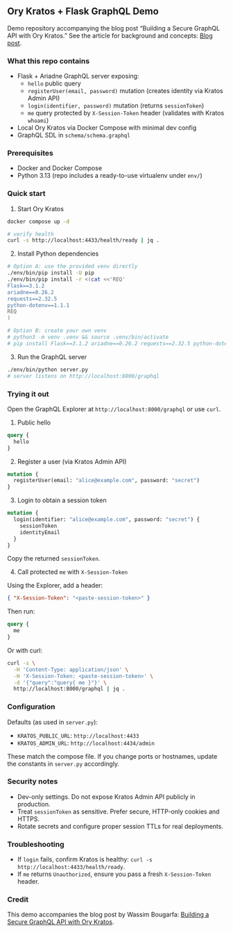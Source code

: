 ## Ory Kratos + Flask GraphQL Demo

Demo repository accompanying the blog post “Building a Secure GraphQL API with Ory Kratos.” See the article for background and concepts: [Blog post](https://wassim.bougarfa.com/blogs/cloud-native-dev).

### What this repo contains

- Flask + Ariadne GraphQL server exposing:
  - `hello` public query
  - `registerUser(email, password)` mutation (creates identity via Kratos Admin API)
  - `login(identifier, password)` mutation (returns `sessionToken`)
  - `me` query protected by `X-Session-Token` header (validates with Kratos `whoami`)
- Local Ory Kratos via Docker Compose with minimal dev config
- GraphQL SDL in `schema/schema.graphql`

### Prerequisites

- Docker and Docker Compose
- Python 3.13 (repo includes a ready-to-use virtualenv under `env/`)

### Quick start

1. Start Ory Kratos

```bash
docker compose up -d

# verify health
curl -s http://localhost:4433/health/ready | jq .
```

2. Install Python dependencies

```bash
# Option A: use the provided venv directly
./env/bin/pip install -U pip
./env/bin/pip install -r <(cat <<'REQ'
Flask==3.1.2
ariadne==0.26.2
requests==2.32.5
python-dotenv==1.1.1
REQ
)

# Option B: create your own venv
# python3 -m venv .venv && source .venv/bin/activate
# pip install Flask==3.1.2 ariadne==0.26.2 requests==2.32.5 python-dotenv==1.1.1
```

3. Run the GraphQL server

```bash
./env/bin/python server.py
# server listens on http://localhost:8000/graphql
```

### Trying it out

Open the GraphQL Explorer at `http://localhost:8000/graphql` or use `curl`.

1. Public hello

```graphql
query {
  hello
}
```

2. Register a user (via Kratos Admin API)

```graphql
mutation {
  registerUser(email: "alice@example.com", password: "secret")
}
```

3. Login to obtain a session token

```graphql
mutation {
  login(identifier: "alice@example.com", password: "secret") {
    sessionToken
    identityEmail
  }
}
```

Copy the returned `sessionToken`.

4. Call protected `me` with `X-Session-Token`

Using the Explorer, add a header:

```json
{ "X-Session-Token": "<paste-session-token>" }
```

Then run:

```graphql
query {
  me
}
```

Or with curl:

```bash
curl -s \
  -H 'Content-Type: application/json' \
  -H 'X-Session-Token: <paste-session-token>' \
  -d '{"query":"query{ me }"}' \
  http://localhost:8000/graphql | jq .
```

### Configuration

Defaults (as used in `server.py`):

- `KRATOS_PUBLIC_URL`: `http://localhost:4433`
- `KRATOS_ADMIN_URL`: `http://localhost:4434/admin`

These match the compose file. If you change ports or hostnames, update the constants in `server.py` accordingly.

### Security notes

- Dev-only settings. Do not expose Kratos Admin API publicly in production.
- Treat `sessionToken` as sensitive. Prefer secure, HTTP-only cookies and HTTPS.
- Rotate secrets and configure proper session TTLs for real deployments.

### Troubleshooting

- If `login` fails, confirm Kratos is healthy: `curl -s http://localhost:4433/health/ready`.
- If `me` returns `Unauthorized`, ensure you pass a fresh `X-Session-Token` header.

### Credit

This demo accompanies the blog post by Wassim Bougarfa: [Building a Secure GraphQL API with Ory Kratos](https://wassim.bougarfa.com/blogs/cloud-native-dev).
